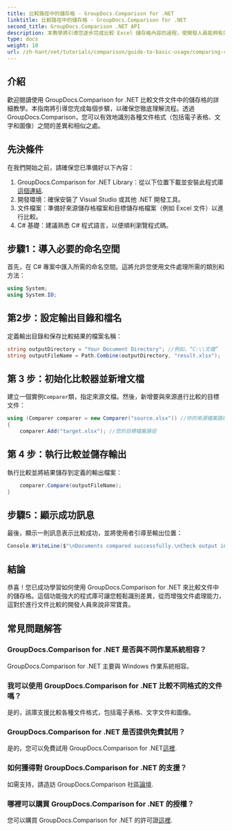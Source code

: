 ```yaml
---
title: 比較路徑中的儲存格 - GroupDocs.Comparison for .NET
linktitle: 比較路徑中的儲存格 - GroupDocs.Comparison for .NET
second_title: GroupDocs.Comparison .NET API
description: 本教學將引導您逐步完成比較 Excel 儲存格內容的過程，使開發人員能夠有效識別文件之間的差異和相似之處。
type: docs
weight: 10
url: /zh-hant/net/tutorials/comparison/guide-to-basic-usage/comparing-cells-from-path/
---
```

## 介紹

歡迎閱讀使用 GroupDocs.Comparison for .NET 比較文件文件中的儲存格的詳細教學。本指南將引導您完成每個步驟，以確保您徹底理解流程。透過 GroupDocs.Comparison，您可以有效地識別各種文件格式（包括電子表格、文字和圖像）之間的差異和相似之處。

## 先決條件

在我們開始之前，請確保您已準備好以下內容：

1.  GroupDocs.Comparison for .NET Library：從以下位置下載並安裝此程式庫[這個連結](https://releases.groupdocs.com/comparison/net/).
2. 開發環境：確保安裝了 Visual Studio 或其他 .NET 開發工具。
3. 文件檔案：準備好來源儲存格檔案和目標儲存格檔案（例如 Excel 文件）以進行比較。
4. C# 基礎：建議熟悉 C# 程式語言，以便順利瀏覽程式碼。

## 步驟1：導入必要的命名空間

首先，在 C# 專案中匯入所需的命名空間。這將允許您使用文件處理所需的類別和方法：

```csharp
using System;
using System.IO;
```

## 第2步：設定輸出目錄和檔名

定義輸出目錄和保存比較結果的檔案名稱：

```csharp
string outputDirectory = "Your Document Directory"; //例如，“C:\\文檔”
string outputFileName = Path.Combine(outputDirectory, "result.xlsx");
```

## 第 3 步：初始化比較器並新增文檔

建立一個實例`Comparer`類，指定來源文檔。然後，新增要與來源進行比較的目標文件：

```csharp
using (Comparer comparer = new Comparer("source.xlsx")) //你的來源檔案路徑
{
    comparer.Add("target.xlsx"); //您的目標檔案路徑
```

## 第 4 步：執行比較並儲存輸出

執行比較並將結果儲存到定義的輸出檔案：

```csharp
    comparer.Compare(outputFileName);
}
```

## 步驟5：顯示成功訊息

最後，顯示一則訊息表示比較成功，並將使用者引導至輸出位置：

```csharp
Console.WriteLine($"\nDocuments compared successfully.\nCheck output in {outputDirectory}.");
```

## 結論

恭喜！您已成功學習如何使用 GroupDocs.Comparison for .NET 來比較文件中的儲存格。這個功能強大的程式庫可讓您輕鬆識別差異，從而增強文件處理能力，這對於進行文件比較的開發人員來說非常寶貴。

## 常見問題解答

### GroupDocs.Comparison for .NET 是否與不同作業系統相容？

GroupDocs.Comparison for .NET 主要與 Windows 作業系統相容。

### 我可以使用 GroupDocs.Comparison for .NET 比較不同格式的文件嗎？

是的，該庫支援比較各種文件格式，包括電子表格、文字文件和圖像。

### GroupDocs.Comparison for .NET 是否提供免費試用？

是的，您可以免費試用 GroupDocs.Comparison for .NET[這裡](https://releases.groupdocs.com/).

### 如何獲得對 GroupDocs.Comparison for .NET 的支援？

如需支持，請造訪 GroupDocs.Comparison 社區[論壇](https://forum.groupdocs.com/c/comparison/12).

### 哪裡可以購買 GroupDocs.Comparison for .NET 的授權？

您可以購買 GroupDocs.Comparison for .NET 的許可證[這裡](https://purchase.groupdocs.com/buy).